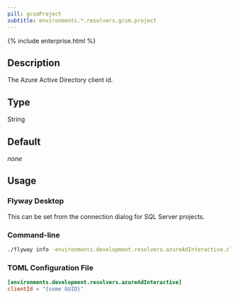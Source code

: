 ```yaml
---
pill: gcsmProject
subtitle: environments.*.resolvers.gcsm.project
---
```


{% include enterprise.html %}

## Description

The Azure Active Directory client id.

## Type

String

## Default

<i>none</i>

## Usage

### Flyway Desktop

This can be set from the connection dialog for SQL Server projects.

### Command-line

```bash
./flyway info -environments.development.resolvers.azureAdInteractive.clientId='{some GUID}'
```

### TOML Configuration File

```toml
[environments.development.resolvers.azureAdInteractive]
clientId = "{some GUID}"
```
